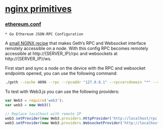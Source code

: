 # [nginx primitives](#)


### [ethereum.conf](ethereum.conf)
    * Go Ethereum JSON-RPC Configuration


A [small NGINX recipe](https://www.nginx.com/resources/wiki/start/topics/recipes/geth/) that makes Geth’s RPC and Websocket interface remotely accessible on a node. 
With this config RPC becomes remotely accessible at http://{SERVER_IP}/rpc and websockets at http://{SERVER_IP}/ws.

First start and sync a node on the device with the RPC and websocket endpoints opened, you can use the following command:

```bash
./geth --cache 4096 --rpc --rpcaddr "127.0.0.1" --rpccorsdomain "*" --rpcport "8545" --rpcapi "db, eth, net, web3, personal" --ws --wsport 8546 --wsaddr "127.0.0.1" --wsorigins "*" --wsapi "web3, eth" --maxpeers=100
```

To test with Web3.js you can use the following providers:

```js
var Web3 = require('web3');
var web3 = new Web3()

// Replace localhost with remote IP
web3.setProvider(new Web3.providers.HttpProvider('http://localhost/rpc'));
web3.setProvider(new Web3.providers.WebsocketProvider('http://localhost/ws'));
```
